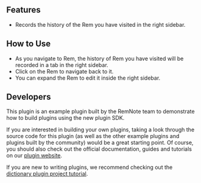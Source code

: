 ## Features

- Records the history of the Rem you have visited in the right sidebar.

## How to Use

- As you navigate to Rem, the history of Rem you have visited will be recorded in a tab in the right sidebar.
- Click on the Rem to navigate back to it.
- You can expand the Rem to edit it inside the right sidebar.

## Developers

This plugin is an example plugin built by the RemNote team to demonstrate how to build plugins using the new plugin SDK.

If you are interested in building your own plugins, taking a look through the source code for this plugin (as well as the other example plugins and plugins built by the community) would be a great starting point. Of course, you should also check out the official documentation, guides and tutorials on our [plugin website](https://plugins.remnote.com/).

If you are new to writing plugins, we recommend checking out the [dictionary plugin project tutorial](https://plugins.remnote.com/in-depth-tutorial/overview).
